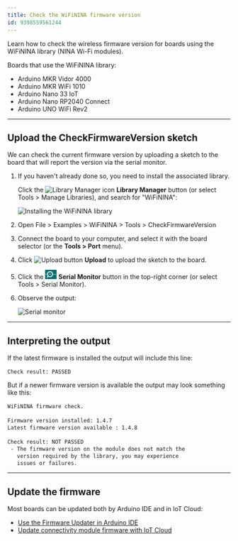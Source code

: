 ```yaml
---
title: Check the WiFiNINA firmware version
id: 9398559561244
---
```


Learn how to check the wireless firmware version for boards using the WiFiNINA library (NINA Wi-Fi modules).

Boards that use the WiFiNINA library:

* Arduino MKR Vidor 4000
* Arduino MKR WiFi 1010
* Arduino Nano 33 IoT
* Arduino Nano RP2040 Connect
* Arduino UNO WiFi Rev2

---

## Upload the CheckFirmwareVersion sketch

We can check the current firmware version by uploading a sketch to the board that will report the version via the serial monitor.

1. If you haven't already done so, you need to install the associated library.

   Click the ![Library Manager icon](img/symbol_library.png) **Library Manager** button (or select Tools > Manage Libraries), and search for "WiFiNINA":

   ![Installing the WiFiNINA library](img/install-library-wifinina.png)

1. Open File > Examples > WiFiNINA > Tools > CheckFirmwareVersion

1. Connect the board to your computer, and select it with the board selector (or the **Tools > Port** menu).

1. Click ![Upload button](img/symbol_upload2.png) **Upload** to upload the sketch to the board.

1. Click the ![Serial Monitor button](img/symbol_monitor.png) **Serial Monitor** button in the top-right corner (or select Tools > Serial Monitor).

1. Observe the output:

   ![Serial monitor](img/check-firmware-version-failed.png)

---

## Interpreting the output

If the latest firmware is installed the output will include this line:

```
Check result: PASSED
```

But if a newer firmware version is available the output may look something like this:

```
WiFiNINA firmware check.

Firmware version installed: 1.4.7
Latest firmware version available : 1.4.8

Check result: NOT PASSED
 - The firmware version on the module does not match the
   version required by the library, you may experience
   issues or failures.
```

---

## Update the firmware

Most boards can be updated both by Arduino IDE and in IoT Cloud:

* [Use the Firmware Updater in Arduino IDE](https://support.arduino.cc/hc/en-us/articles/360013896579-Use-the-Firmware-Updater-in-Arduino-IDE)
* [Update connectivity module firmware with IoT Cloud](https://support.arduino.cc/hc/en-us/articles/10501616961564-Update-connectivity-module-firmware-with-IoT-Cloud)

